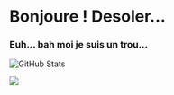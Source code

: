 # Bonjoure ! Desoler...

### Euh... bah moi je suis un trou...


![GitHub Stats](https://github-readme-stats.vercel.app/api?username=atom1488&show_icons=true&theme=tokyonight)

<a href="https://github.com/atom1488/lopeselfbot">
  <img align="center" src="https://github-readme-stats.vercel.app/api/pin/?username=atom1488&repo=lopeselfbot&theme=tokyonight" />
</a>
